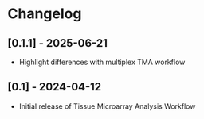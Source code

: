 # Changelog

## [0.1.1] - 2025-06-21

- Highlight differences with multiplex TMA workflow

## [0.1] - 2024-04-12

- Initial release of Tissue Microarray Analysis Workflow
